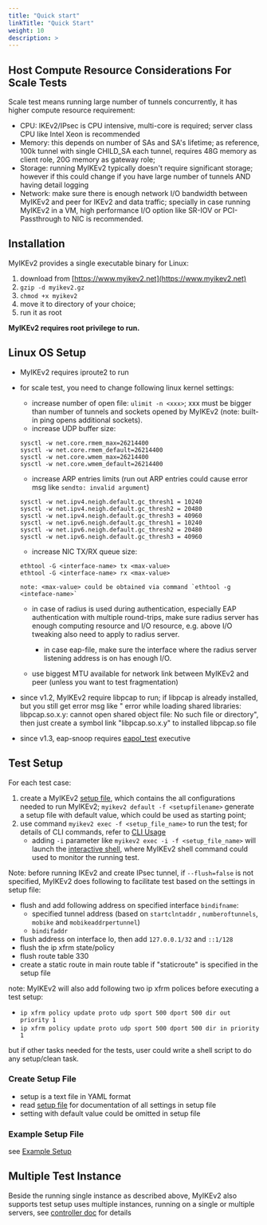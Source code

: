 ```yaml
---
title: "Quick start"
linkTitle: "Quick Start"
weight: 10
description: >
---
```



## Host Compute Resource Considerations For Scale Tests
Scale test means running large number of tunnels concurrently, it has higher compute resource requirement:

* CPU: IKEv2/IPsec is CPU intensive, multi-core is required; server class CPU like Intel Xeon is recommended
* Memory: this depends on number of SAs and SA's lifetime; as reference, 100k tunnel with single CHILD_SA each tunnel, requires 48G memory as client role, 20G memory as gateway role;
* Storage: running MyIKEv2 typically doesn't require significant storage; however if this could change if you have large number of tunnels AND having detail logging
* Network: make sure there is enough network I/O bandwidth between MyIKEv2 and peer for IKEv2 and data traffic; specially in case running MyIKEv2 in a VM, high performance I/O option like SR-IOV or PCI-Passthrough to NIC is recommended.

## Installation
MyIKEv2 provides a single executable binary for Linux:

1. download from [https://www.myikev2.net](https://www.myikev2.net)
1. ```gzip -d myikev2.gz```
1. ```chmod +x myikev2```
1. move it to directory of your choice;
1. run it as root


**MyIKEv2 requires root privilege to run.**

## Linux OS Setup

* MyIKEv2 requires iproute2 to run

* for scale test, you need to change following linux kernel settings:

    * increase number of open file: ```ulimit -n <xxx>```; xxx must be bigger than number of tunnels and sockets opened by MyIKEv2 (note: built-in ping opens additional sockets). 
    * increase UDP buffer size:
    ```
    sysctl -w net.core.rmem_max=26214400
    sysctl -w net.core.rmem_default=26214400
    sysctl -w net.core.wmem_max=26214400
    sysctl -w net.core.wmem_default=26214400
    ```
    
    * increase ARP entries limits (run out ARP entries could cause error msg like `sendto: invalid argument`)
    ```
    sysctl -w net.ipv4.neigh.default.gc_thresh1 = 10240
    sysctl -w net.ipv4.neigh.default.gc_thresh2 = 20480
    sysctl -w net.ipv4.neigh.default.gc_thresh3 = 40960
    sysctl -w net.ipv6.neigh.default.gc_thresh1 = 10240
    sysctl -w net.ipv6.neigh.default.gc_thresh2 = 20480
    sysctl -w net.ipv6.neigh.default.gc_thresh3 = 40960    

    ```
    
    * increase NIC TX/RX queue size:
    ```
    ethtool -G <interface-name> tx <max-value> 
    ethtool -G <interface-name> rx <max-value>

    note: <max-value> could be obtained via command `ethtool -g <inteface-name>`
    ```
    * in case of radius is used during authentication, especially EAP authentication with multiple round-trips, make sure radius server has enough computing resource and I/O resource, e.g. above I/O tweaking also need to apply to radius server. 
      
      * in case eap-file, make sure the interface where the radius server listening address is on has enough I/O.

    * use biggest MTU available for network link between MyIKEv2 and peer (unless you want to test fragmentation)

* since v1.2, MyIKEv2 require libpcap to run; if libpcap is already installed, but you still get error msg like " error while loading shared libraries: libpcap.so.x.y: cannot open shared object file: No such file or directory", then just create a symbol link "libpcap.so.x.y" to installed libpcap.so file

* since v1.3, eap-snoop requires [eapol_test](https://w1.fi/wpa_supplicant/) executive 


## Test Setup
For each test case:

 1. create a MyIKEv2 [setup file](../setupfile/), which contains the all configurations needed to run MyIKEv2; ```myikev2 default -f <setupfilename>``` generate a setup file with default value, which could be used as starting point;
 1. use command ```myikev2 exec -f <setup_file_name>``` to run the test; for details of CLI commands, refer to [CLI Usage](../cliusage)
    * adding `-i` parameter like ```myikev2 exec -i -f <setup_file_name>``` will launch the [interactive shell](../shell/), where MyIKEv2 shell command could used to monitor the running test. 

Note: before running IKEv2 and create IPsec tunnel, if ```--flush=false``` is not specified, MyIKEv2 does following to facilitate test based on the settings in setup file:

* flush and add following address on specified interface ```bindifname```:
  * specified tunnel address (based on ```startclntaddr``` , ```numberoftunnels```, ```mobike``` and ```mobikeaddrpertunnel```) 
  * ```bindifaddr```
* flush address on interface lo, then add `127.0.0.1/32` and `::1/128` 
* flush the ip xfrm state/policy
* flush route table 330
* create a static route in main route table if "staticroute" is specified in the setup file

note: MyIKEv2 will also add following two ip xfrm polices before executing a test setup:

* ```ip xfrm policy update proto udp sport 500 dport 500 dir out priority 1```
* ```ip xfrm policy update proto udp sport 500 dport 500 dir in priority 1```

but if other tasks needed for the tests, user could write a shell script to do any setup/clean task.

### Create Setup File

* setup is a text file in YAML format
* read [setup file](../setupfile/) for documentation of all settings in setup file
* setting with default value could be omitted in setup file

### Example Setup File

see [Example Setup](../examplesetup/)


## Multiple Test Instance 

Beside the running single instance as described above, MyIKEv2 also supports test setup uses multiple instances, running on a single or multiple servers, see [controller doc](../controller/) for details